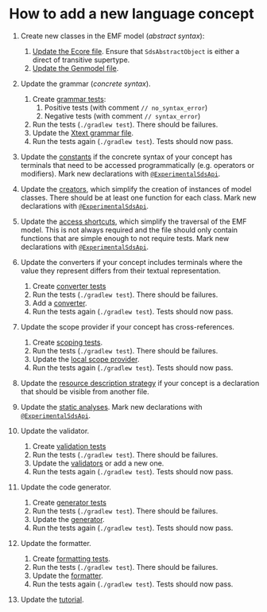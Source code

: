 # How to add a new language concept

1. Create new classes in the EMF model (_abstract syntax_):

    1. [Update the Ecore file][safeds.ecore]. Ensure that `SdsAbstractObject` is either a direct of transitive supertype.
    1. [Update the Genmodel file][safeds.genmodel].

1. Update the grammar (_concrete syntax_).

    1. Create [grammar tests][grammar-tests]:
        1. Positive tests (with comment `// no_syntax_error`)
        1. Negative tests (with comment `// syntax_error`)
    1. Run the tests (`./gradlew test`). There should be failures.
    1. Update the [Xtext grammar file][safeds.xtext].
    1. Run the tests again (`./gradlew test`). Tests should now pass.

1. Update the [constants][constants] if the concrete syntax of your concept has terminals that need to be accessed programmatically (e.g. operators or modifiers). Mark new declarations with [`@ExperimentalSdsApi`][experimental-sds-api].

1. Update the [creators][creators], which simplify the creation of instances of model classes. There should be at least one function for each class.  Mark new declarations with [`@ExperimentalSdsApi`][experimental-sds-api].

1. Update the [access shortcuts][shortcuts], which simplify the traversal of the EMF model. This is not always required and the file should only contain functions that are simple enough to not require tests.  Mark new declarations with [`@ExperimentalSdsApi`][experimental-sds-api].

1. Update the converters if your concept includes terminals where the value they represent differs from their textual representation.

    1. Create [converter tests][converter-tests]
    1. Run the tests (`./gradlew test`). There should be failures.
    1. Add a [converter][converters].
    1. Run the tests again (`./gradlew test`). Tests should now pass.

1. Update the scope provider if your concept has cross-references.

    1. Create [scoping tests][scoping-tests].
    1. Run the tests (`./gradlew test`). There should be failures.
    1. Update the [local scope provider][local-scope-provider].
    1. Run the tests again (`./gradlew test`). Tests should now pass.

1. Update the [resource description strategy][resource-description-strategy] if your concept is a declaration that should be visible from another file.

1. Update the [static analyses][static-analysis]. Mark new declarations with [`@ExperimentalSdsApi`][experimental-sds-api].

1. Update the validator.

    1. Create [validation tests][validation-tests]
    1. Run the tests (`./gradlew test`). There should be failures.
    1. Update the [validators][validators] or add a new one.
    1. Run the tests again (`./gradlew test`). Tests should now pass.

1. Update the code generator.

    1. Create [generator tests][generator-tests]
    1. Run the tests (`./gradlew test`). There should be failures.
    1. Update the [generator][generator].
    1. Run the tests again (`./gradlew test`). Tests should now pass.

1. Update the formatter.

    1. Create [formatting tests][formatting-tests].
    1. Run the tests (`./gradlew test`). There should be failures.
    1. Update the [formatter][formatting].
    1. Run the tests again (`./gradlew test`). Tests should now pass.

1. Update the [tutorial][tutorial].

<!-- Links -->

[experimental-sds-api]: ../../DSL/com.larsreimann.safeds/src/main/kotlin/com/larsreimann/safeds/utils/MarkerAnnotations.kt
[safeds.ecore]: ../../DSL/com.larsreimann.safeds/model/SafeDS.ecore
[safeds.genmodel]: ../../DSL/com.larsreimann.safeds/model/SafeDS.genmodel
[grammar-tests]: ../../DSL/com.larsreimann.safeds/src/test/resources/grammar
[safeds.xtext]: ../../DSL/com.larsreimann.safeds/src/main/kotlin/com/larsreimann/safeds/SafeDS.xtext
[converter-tests]: ../../DSL/com.larsreimann.safeds/src/test/kotlin/com/larsreimann/safeds/conversion
[converters]: ../../DSL/com.larsreimann.safeds/src/main/kotlin/com/larsreimann/safeds/conversion
[scoping-tests]: ../../DSL/com.larsreimann.safeds/src/test/kotlin/com/larsreimann/safeds/scoping/ScopingTest.kt
[local-scope-provider]: ../../DSL/com.larsreimann.safeds/src/main/kotlin/com/larsreimann/safeds/scoping/SafeDSScopeProvider.kt
[resource-description-strategy]: ../../DSL/com.larsreimann.safeds/src/main/kotlin/com/larsreimann/safeds/scoping/SafeDSResourceDescriptionStrategy.kt
[static-analysis]: ../../DSL/com.larsreimann.safeds/src/main/kotlin/com/larsreimann/safeds/staticAnalysis
[validation-tests]: ../../DSL/com.larsreimann.safeds/src/test/resources/validation
[validators]: ../../DSL/com.larsreimann.safeds/src/main/kotlin/com/larsreimann/safeds/validation
[constants]: ../../DSL/com.larsreimann.safeds/src/main/kotlin/com/larsreimann/safeds/constant
[creators]: ../../DSL/com.larsreimann.safeds/src/main/kotlin/com/larsreimann/safeds/emf/Creators.kt
[shortcuts]: ../../DSL/com.larsreimann.safeds/src/main/kotlin/com/larsreimann/safeds/emf/SimpleShortcuts.kt
[generator-tests]: ../../DSL/com.larsreimann.safeds/src/test/resources/generator
[generator]: ../../DSL/com.larsreimann.safeds/src/main/kotlin/com/larsreimann/safeds/generator/SafeDSGenerator.kt
[formatting-tests]: ../../DSL/com.larsreimann.safeds/src/test/resources/formatting
[formatting]: ../../DSL/com.larsreimann.safeds/src/main/kotlin/com/larsreimann/safeds/formatting2/SafeDSFormatter.kt
[tutorial]: docs/../../DSL/README.md
